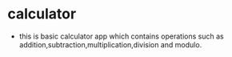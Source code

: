 # calculator
*  this is basic calculator app which contains operations such as addition,subtraction,multiplication,division and modulo.
